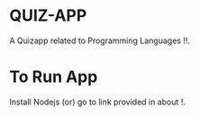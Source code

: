 # QUIZ-APP

A Quizapp related to Programming Languages !!.

# To Run App

Install Nodejs (or) go to link provided in about !.

